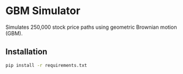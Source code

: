# GBM Simulator

Simulates 250,000 stock price paths using geometric Brownian motion (GBM).

## Installation

```bash
pip install -r requirements.txt
